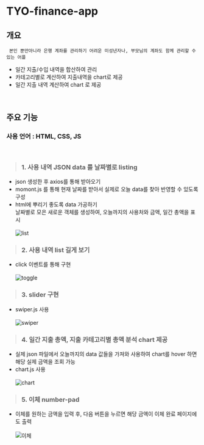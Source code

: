 # TYO-finance-app

## 개요

```
 본인 뿐만아니라 은행 계좌를 관리하기 어려운 미성년자나, 부모님의 계좌도 함께 관리할 수 있는 어플
```

- 일간 지출/수입 내역을 합산하여 관리
- 카테고리별로 계산하여 지출내역을 chart로 제공
- 일간 지출 내역 계산하여 chart 로 제공

<br/>

## 주요 기능

### 사용 언어 : HTML, CSS, JS

<br/>

> ### 1. 사용 내역 JSON data 를 날짜별로 listing

- json 생성한 후 axios를 통해 받아오기
- momont.js 를 통해 현재 날짜를 받아서 실제로 오늘 data를 찾아 반영할 수 있도록 구성
- html에 뿌리기 좋도록 data 가공하기 <br/>
  날짜별로 모은 새로운 객체를 생성하여, 오늘까지의 사용처와 금액, 일간 총액을 표시
  <br/>
  <br/>
  ![list](https://user-images.githubusercontent.com/98930796/167677203-4f101db7-2173-4c7d-b2af-939382443d8b.gif)

> ### 2. 사용 내역 list 길게 보기

- click 이벤트를 통해 구현
  <br/>
  <br/>
  ![toggle](https://user-images.githubusercontent.com/98930796/167681154-ca1bef60-4c14-41f7-9c12-18c334f17546.gif)

> ### 3. slider 구현

- swiper.js 사용
  <br/>
  <br/>
  ![swiper](https://user-images.githubusercontent.com/98930796/167681118-7291570e-bd1d-486f-a812-3cdf168c1bd0.gif)

> ### 4. 일간 지출 총액, 지출 카테고리별 총액 분석 chart 제공

- 실제 json 파일에서 오늘까지의 data 값들을 가져와 사용하여 chart를 hover 하면 해당 실제 금액을 조회 가능
- chart.js 사용
  <br/>
  <br/>
  ![chart](https://user-images.githubusercontent.com/98930796/167680820-bdbe5a79-c738-40d8-977a-361cccc134c0.gif)

> ### 5. 이체 number-pad

- 이체를 원하는 금액을 입력 후, 다음 버튼을 누르면 해당 금액이 이체 완료 페이지에도 출력
  <br/>
  <br/>
  ![이체](https://user-images.githubusercontent.com/98930796/167682035-44f9803b-0e1d-44ce-ac16-eef2aabac741.gif)
